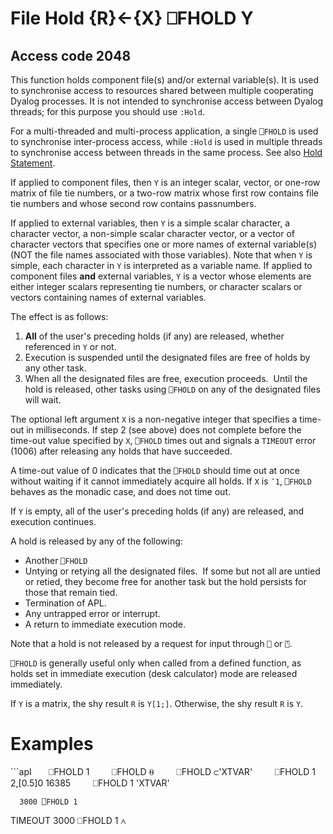 <!-- Hidden search keywords -->
<div style="display: none;">
  ⎕FHOLD FHOLD
</div>






<h1 class="heading"><span class="name">File Hold</span> <span class="command">{R}←{X} ⎕FHOLD Y</span></h1>


## Access code 2048


This function holds component file(s) and/or external variable(s). It is used  to synchronise access to resources shared between multiple cooperating Dyalog processes. It is not intended to synchronise access between Dyalog threads; for this purpose you should use  `:Hold`.


For a  multi-threaded and multi-process application, a single `⎕FHOLD` is used to synchronise inter-process access, while `:Hold` is used in multiple threads to synchronise access between  threads in the same process. See also [Hold Statement](../../../programming-reference-guide/defined-functions-and-operators/traditional-functions-and-operators/control-structures/hold).



If applied to component files, then `Y` is an integer scalar, vector, or one-row matrix of file tie numbers, or a two-row matrix whose first row contains file tie numbers and whose second row contains passnumbers.


If applied to external variables, then `Y` is a simple scalar character, a character vector, a non-simple scalar character vector, or a vector of character vectors that specifies one or more names of external variable(s) (NOT the file names associated with those variables). Note that when `Y` is simple, each character in `Y` is interpreted as a  variable name. If applied to component files **and** external variables, `Y` is a vector whose elements are either integer scalars representing tie numbers, or character scalars or vectors containing names of external variables.



The effect is as follows:

1. **All** of the user's preceding holds (if any) are released, whether referenced in `Y` or not.
2. Execution is suspended until the designated files are free of holds by any other task.
3. When all the designated files are free, execution proceeds.  Until the hold is released, other tasks using `⎕FHOLD` on any of the designated files will wait.


The optional left argument `X` is a non-negative integer that specifies a time-out in milliseconds. If step 2 (see above) does not complete before the time-out value specified by `X`, `⎕FHOLD` times out and signals a `TIMEOUT` error (1006) after releasing any holds that have succeeded.


A time-out value of 0 indicates that the `⎕FHOLD` should time out at once without waiting if it cannot immediately acquire all holds. If `X` is `¯1`, `⎕FHOLD` behaves as the monadic case, and does not time out.





If `Y` is empty, all of the user's preceding holds (if any) are released, and execution continues.


A hold is released by any of the following:

- Another `⎕FHOLD`
- Untying or retying all the designated files.  If some but not all are untied or retied, they become free for another task but the hold persists for those that remain tied.
- Termination of APL.
- Any untrapped error or interrupt.
- A return to immediate execution mode.




Note that a hold is not released by a request for input through `⎕` or `⍞`.


`⎕FHOLD` is generally useful only when called from a defined function, as holds set in immediate execution (desk calculator) mode are released immediately.


If `Y` is a matrix, the shy result `R` is `Y[1;]`. Otherwise, the  shy result `R` is `Y`.

<h1 class="example">Examples</h1>
```apl
      ⎕FHOLD 1
 
      ⎕FHOLD ⍬
 
      ⎕FHOLD ⊂'XTVAR'
 
      ⎕FHOLD 1 2,[0.5]0 16385
 
      ⎕FHOLD 1 'XTVAR'

      3000 ⎕FHOLD 1
TIMEOUT
      3000 ⎕FHOLD 1
           ∧
```


